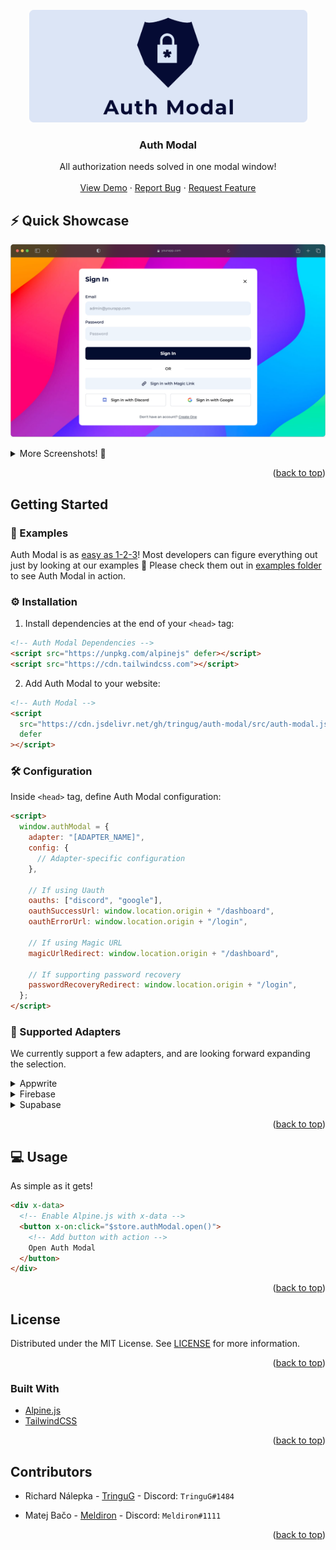 <div id="top"></div>

<!-- PROJECT SUMMARY -->
<br />
<div align="center">
  <a href="hhttps://github.com/TringuG/auth-modal">
    <img src="images/logo.png" alt="Logo" width="445" height="180">
  </a>

**<h3 align="center">Auth Modal</h3>**

  <p align="center">
    All authorization needs solved in one modal window!
    <br />
    <br />
    <a href="https://auth-modal.vercel.app">View Demo</a>
    ·
    <a href="https://github.com/TringuG/auth-modal/issues">Report Bug</a>
    ·
    <a href="https://github.com/TringuG/auth-modal/issues">Request Feature</a>
  </p>
</div>

<!-- TABLE OF CONTENTS -->

<!-- ABOUT THE PROJECT -->

## ⚡ Quick Showcase

![Showcase](images/showcase.png)

<details>
<summary>More Screenshots! 👀</summary>
<ol>

![Screenshot](images/A-1.png)
![Screenshot](images/A-2.png)
![Screenshot](images/A-3.png)
![Screenshot](images/A-4.png)
![Screenshot](images/A-5.png)

</ol>
</details>

<p align="right">(<a href="#top">back to top</a>)</p>

## Getting Started

### 📖 Examples

Auth Modal is as [easy as 1-2-3](https://youtu.be/_8m7yhtPsqc?t=94)! Most developers can figure everything out just by looking at our examples 🤯 Please check them out in [examples folder](examples) to see Auth Modal in action.

### ⚙️ Installation

1. Install dependencies at the end of your `<head>` tag:

```html
<!-- Auth Modal Dependencies -->
<script src="https://unpkg.com/alpinejs" defer></script>
<script src="https://cdn.tailwindcss.com"></script>
```

2. Add Auth Modal to your website:

```html
<!-- Auth Modal -->
<script
  src="https://cdn.jsdelivr.net/gh/tringug/auth-modal/src/auth-modal.js"
  defer
></script>
```

### 🛠️ Configuration

Inside `<head>` tag, define Auth Modal configuration:

```html
<script>
  window.authModal = {
    adapter: "[ADAPTER_NAME]",
    config: {
      // Adapter-specific configuration
    },

    // If using Uauth
    oauths: ["discord", "google"],
    oauthSuccessUrl: window.location.origin + "/dashboard",
    oauthErrorUrl: window.location.origin + "/login",

    // If using Magic URL
    magicUrlRedirect: window.location.origin + "/dashboard",

    // If supporting password recovery
    passwordRecoveryRedirect: window.location.origin + "/login",
  };
</script>
```

### 🔌 Supported Adapters

We currently support a few adapters, and are looking forward expanding the selection.

<details>
<summary>Appwrite</summary>
<ol>

#### 1. Installation

Include Appwrite SDK into your `<head>` tag:

```html
<script src="https://cdn.jsdelivr.net/npm/appwrite@7.0.0"></script>
```

#### 2. Configuration

Update Auth Modal config:

```js
window.authModal = {
  adapter: "appwrite",
  config: {
    endpoint: "https://demo.appwrite.io/v1",
    projectId: "authModal",
  },

  // Make sure to keep your existing configuration here
};
```

</ol>
</details>

<details>
<summary>Firebase</summary>
<ol>

We are working hard on this adapter 🤖

</ol>
</details>

<details>
<summary>Supabase</summary>
<ol>

We are working hard on this adapter 🤖

</ol>
</details>

<p align="right">(<a href="#top">back to top</a>)</p>

<!-- USAGE EXAMPLES -->

## 💻 Usage

As simple as it gets!

```html
<div x-data>
  <!-- Enable Alpine.js with x-data -->
  <button x-on:click="$store.authModal.open()">
    <!-- Add button with action -->
    Open Auth Modal
  </button>
</div>
```

<p align="right">(<a href="#top">back to top</a>)</p>

## License

Distributed under the MIT License. See [LICENSE](LICENSE) for more information.

<p align="right">(<a href="#top">back to top</a>)</p>

### Built With

- [Alpine.js](https://alpinejs.dev/)
- [TailwindCSS](https://tailwindcss.com/)

<p align="right">(<a href="#top">back to top</a>)</p>

## Contributors

- Richard Nálepka - [TringuG](https://github.com/TringuG) - Discord: `TringuG#1484`

- Matej Bačo - [Meldiron](https://github.com/Meldiron) - Discord: `Meldiron#1111`

<p align="right">(<a href="#top">back to top</a>)</p>
